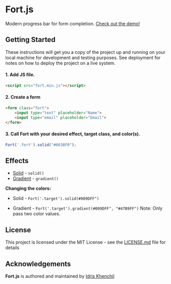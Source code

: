 # Fort.js

Modern progress bar for form completion. [Check out the demo!](/)

## Getting Started

These instructions will get you a copy of the project up and running on your local machine for development and testing purposes. See deployment for notes on how to deploy the project on a live system.

#### 1. Add JS file.
```html
<script src="fort.min.js"></script>
```

#### 2. Create a form
```html
<form class="fort">
    <input type="text" placeholder="Name">
    <input type="email" placeholder="Email">
</form>
```

#### 3. Call Fort with your desired effect, target class, and color(s).
```javascript
Fort('.fort').solid("#6638F0");
```



## Effects
* [Solid](http://idriskhenchil.github.io/index.html) - `solid()`
* [Gradient](http://idriskhenchil.github.io/gradient/index.html) - `gradient()`

**Changing the colors:**
* Solid - `Fort('.target').solid(#009DFF")` 


* Gradient - `Fort('.target').gradient(#009DFF", "#47B9FF")` Note: Only pass two color values.


## License

This project is licensed under the MIT License - see the [LICENSE.md](LICENSE.md) file for details

## Acknowledgements

**Fort.js** is authored and maintained by [Idris Khenchil](https://www.twitter.com/idriskhenchil)
